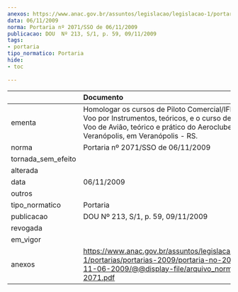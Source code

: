 ```yaml
---
anexos: https://www.anac.gov.br/assuntos/legislacao/legislacao-1/portarias/portarias-2009/portaria-no-2071-sso-de-11-06-2009/@@display-file/arquivo_norma/PA2009-2071.pdf
data: 06/11/2009
norma: Portaria nº 2071/SSO de 06/11/2009
publicacao: DOU  Nº 213, S/1, p. 59, 09/11/2009
tags:
- portaria
tipo_normatico: Portaria
hide: 
- toc 
 
---
```


|                    | Documento                                                                                                                                                                                          |
|:-------------------|:---------------------------------------------------------------------------------------------------------------------------------------------------------------------------------------------------|
| ementa             | Homologar os cursos de Piloto Comercial/IFR de Avião e Voo por Instrumentos, teóricos, e o curso de Instrutor de Voo de Avião, teórico e prático do Aeroclube de Veranópolis, em Veranópolis - RS. |
| norma              | Portaria nº 2071/SSO de 06/11/2009                                                                                                                                                                 |
| tornada_sem_efeito |                                                                                                                                                                                                    |
| alterada           |                                                                                                                                                                                                    |
| data               | 06/11/2009                                                                                                                                                                                         |
| outros             |                                                                                                                                                                                                    |
| tipo_normatico     | Portaria                                                                                                                                                                                           |
| publicacao         | DOU  Nº 213, S/1, p. 59, 09/11/2009                                                                                                                                                                |
| revogada           |                                                                                                                                                                                                    |
| em_vigor           |                                                                                                                                                                                                    |
| anexos             | https://www.anac.gov.br/assuntos/legislacao/legislacao-1/portarias/portarias-2009/portaria-no-2071-sso-de-11-06-2009/@@display-file/arquivo_norma/PA2009-2071.pdf                                  |